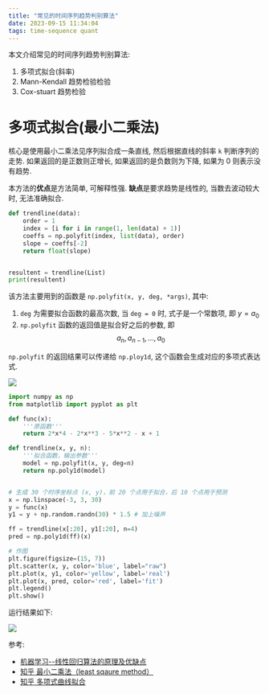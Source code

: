 ```yaml
---
title: "常见的时间序列趋势判别算法"
date: 2023-09-15 11:34:04
tags: time-sequence quant
---
```


本文介绍常见的时间序列趋势判别算法:

1. 多项式拟合(斜率)
2. Mann-Kendall 趋势检验检验
3. Cox-stuart 趋势检验

# 多项式拟合(最小二乘法)

核心是使用最小二乘法见序列拟合成一条直线, 然后根据直线的斜率 `k` 判断序列的走势. 如果返回的是正数则正增长, 如果返回的是负数则为下降, 如果为 0 则表示没有趋势.

<!--more-->

本方法的**优点**是方法简单, 可解释性强. **缺点**是要求趋势是线性的, 当数去波动较大时, 无法准确拟合.

```python
def trendline(data):
    order = 1
    index = [i for i in range(1, len(data) + 1)]
    coeffs = np.polyfit(index, list(data), order)
    slope = coeffs[-2]
    return float(slope)


resultent = trendline(List)
print(resultent)
```

该方法主要用到的函数是 `np.polyfit(x, y, deg, *args)`, 其中:

1. `deg` 为需要拟合函数的最高次数, 当 `deg = 0` 时, 式子是一个常数项, 即 $y = a_0$
2. `np.polyfit` 函数的返回值是拟合好之后的参数, 即 $$a_n, a_{n-1}, ..., a_0$$

`np.polyfit` 的返回结果可以传递给 `np.ploy1d`, 这个函数会生成对应的多项式表达式.

![](https://qiniu.iuwei.fun/blog/python/numpy/np_poly1d.jpg)

```python
import numpy as np
from matplotlib import pyplot as plt

def func(x):
    '''原函数'''
    return 2*x*4 - 2*x**3 - 5*x**2 - x + 1

def trendline(x, y, n):
    '''拟合函数，输出参数'''
    model = np.polyfit(x, y, deg=n)
    return np.poly1d(model)


# 生成 30 个时序坐标点 (x, y)，前 20 个点用于拟合，后 10 个点用于预测
x = np.linspace(-3, 3, 30)
y = func(x)
y1 = y + np.random.randn(30) * 1.5 # 加上噪声

ff = trendline(x[:20], y1[:20], n=4)
pred = np.poly1d(ff)(x)

# 作图
plt.figure(figsize=(15, 7))
plt.scatter(x, y, color='blue', label="raw")
plt.plot(x, y1, color='yellow', label='real')
plt.plot(x, pred, color='red', label='fit')
plt.legend()
plt.show()
```

运行结果如下:

![](https://qiniu.iuwei.fun/blog/python/numpy/np_ployfit.png)

参考:

- [机器学习--线性回归算法的原理及优缺点](https://www.cnblogs.com/lsm-boke/p/11746274.html)
- [知乎 最小二乘法（least sqaure method）](https://zhuanlan.zhihu.com/p/38128785/)
- [知乎 多项式曲线拟合](https://zhuanlan.zhihu.com/p/53056358)
